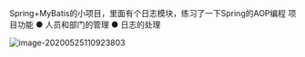 Spring+MyBatis的小项目，里面有个日志模块，练习了一下Spring的AOP编程
项目功能
● 人员和部门的管理
● 日志的处理

![image-20200525110923803](https://life-blog.oss-cn-beijing.aliyuncs.com/image-20200525110923803.png)

